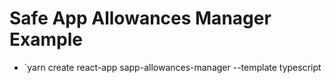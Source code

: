 # Safe App Allowances Manager Example

- `yarn create react-app sapp-allowances-manager --template typescript
